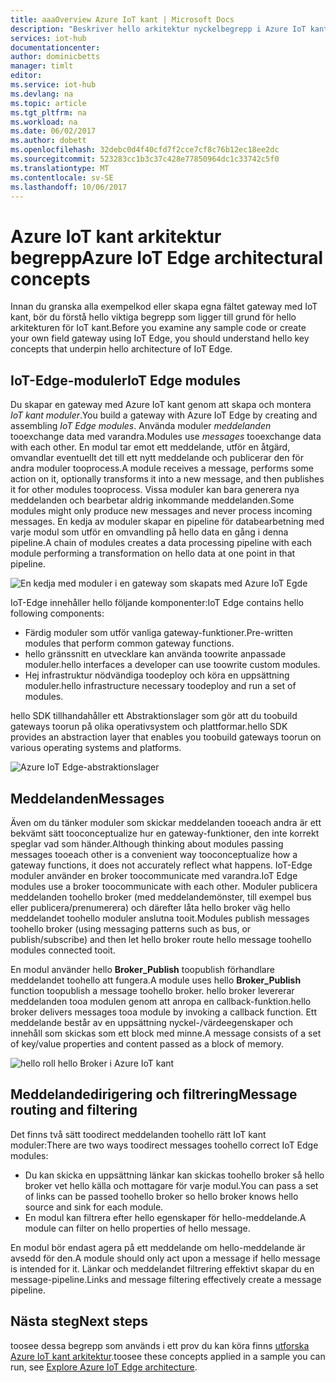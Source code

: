 ```yaml
---
title: aaaOverview Azure IoT kant | Microsoft Docs
description: "Beskriver hello arkitektur nyckelbegrepp i Azure IoT kant som gateways, moduler och mäklare."
services: iot-hub
documentationcenter: 
author: dominicbetts
manager: timlt
editor: 
ms.service: iot-hub
ms.devlang: na
ms.topic: article
ms.tgt_pltfrm: na
ms.workload: na
ms.date: 06/02/2017
ms.author: dobett
ms.openlocfilehash: 32debc0d4f40cfd7f2cce7cf8c76b12ec18ee2dc
ms.sourcegitcommit: 523283cc1b3c37c428e77850964dc1c33742c5f0
ms.translationtype: MT
ms.contentlocale: sv-SE
ms.lasthandoff: 10/06/2017
---
```

# <a name="azure-iot-edge-architectural-concepts"></a><span data-ttu-id="4217c-103">Azure IoT kant arkitektur begrepp</span><span class="sxs-lookup"><span data-stu-id="4217c-103">Azure IoT Edge architectural concepts</span></span>

<span data-ttu-id="4217c-104">Innan du granska alla exempelkod eller skapa egna fältet gateway med IoT kant, bör du förstå hello viktiga begrepp som ligger till grund för hello arkitekturen för IoT kant.</span><span class="sxs-lookup"><span data-stu-id="4217c-104">Before you examine any sample code or create your own field gateway using IoT Edge, you should understand hello key concepts that underpin hello architecture of IoT Edge.</span></span>

## <a name="iot-edge-modules"></a><span data-ttu-id="4217c-105">IoT-Edge-moduler</span><span class="sxs-lookup"><span data-stu-id="4217c-105">IoT Edge modules</span></span>

<span data-ttu-id="4217c-106">Du skapar en gateway med Azure IoT kant genom att skapa och montera *IoT kant moduler*.</span><span class="sxs-lookup"><span data-stu-id="4217c-106">You build a gateway with Azure IoT Edge by creating and assembling *IoT Edge modules*.</span></span> <span data-ttu-id="4217c-107">Använda moduler *meddelanden* tooexchange data med varandra.</span><span class="sxs-lookup"><span data-stu-id="4217c-107">Modules use *messages* tooexchange data with each other.</span></span> <span data-ttu-id="4217c-108">En modul tar emot ett meddelande, utför en åtgärd, omvandlar eventuellt det till ett nytt meddelande och publicerar den för andra moduler tooprocess.</span><span class="sxs-lookup"><span data-stu-id="4217c-108">A module receives a message, performs some action on it, optionally transforms it into a new message, and then publishes it for other modules tooprocess.</span></span> <span data-ttu-id="4217c-109">Vissa moduler kan bara generera nya meddelanden och bearbetar aldrig inkommande meddelanden.</span><span class="sxs-lookup"><span data-stu-id="4217c-109">Some modules might only produce new messages and never process incoming messages.</span></span> <span data-ttu-id="4217c-110">En kedja av moduler skapar en pipeline för databearbetning med varje modul som utför en omvandling på hello data en gång i denna pipeline.</span><span class="sxs-lookup"><span data-stu-id="4217c-110">A chain of modules creates a data processing pipeline with each module performing a transformation on hello data at one point in that pipeline.</span></span>

![En kedja med moduler i en gateway som skapats med Azure IoT Egde][1]

<span data-ttu-id="4217c-112">IoT-Edge innehåller hello följande komponenter:</span><span class="sxs-lookup"><span data-stu-id="4217c-112">IoT Edge contains hello following components:</span></span>

* <span data-ttu-id="4217c-113">Färdig moduler som utför vanliga gateway-funktioner.</span><span class="sxs-lookup"><span data-stu-id="4217c-113">Pre-written modules that perform common gateway functions.</span></span>
* <span data-ttu-id="4217c-114">hello gränssnitt en utvecklare kan använda toowrite anpassade moduler.</span><span class="sxs-lookup"><span data-stu-id="4217c-114">hello interfaces a developer can use toowrite custom modules.</span></span>
* <span data-ttu-id="4217c-115">Hej infrastruktur nödvändiga toodeploy och köra en uppsättning moduler.</span><span class="sxs-lookup"><span data-stu-id="4217c-115">hello infrastructure necessary toodeploy and run a set of modules.</span></span>

<span data-ttu-id="4217c-116">hello SDK tillhandahåller ett Abstraktionslager som gör att du toobuild gateways toorun på olika operativsystem och plattformar.</span><span class="sxs-lookup"><span data-stu-id="4217c-116">hello SDK provides an abstraction layer that enables you toobuild gateways toorun on various operating systems and platforms.</span></span>

![Azure IoT Edge-abstraktionslager][2]

## <a name="messages"></a><span data-ttu-id="4217c-118">Meddelanden</span><span class="sxs-lookup"><span data-stu-id="4217c-118">Messages</span></span>

<span data-ttu-id="4217c-119">Även om du tänker moduler som skickar meddelanden tooeach andra är ett bekvämt sätt tooconceptualize hur en gateway-funktioner, den inte korrekt speglar vad som händer.</span><span class="sxs-lookup"><span data-stu-id="4217c-119">Although thinking about modules passing messages tooeach other is a convenient way tooconceptualize how a gateway functions, it does not accurately reflect what happens.</span></span> <span data-ttu-id="4217c-120">IoT-Edge moduler använder en broker toocommunicate med varandra.</span><span class="sxs-lookup"><span data-stu-id="4217c-120">IoT Edge modules use a broker toocommunicate with each other.</span></span> <span data-ttu-id="4217c-121">Moduler publicera meddelanden toohello broker (med meddelandemönster, till exempel bus eller publicera/prenumerera) och därefter låta hello broker väg hello meddelandet toohello moduler anslutna tooit.</span><span class="sxs-lookup"><span data-stu-id="4217c-121">Modules publish messages toohello broker (using messaging patterns such as bus, or publish/subscribe) and then let hello broker route hello message toohello modules connected tooit.</span></span>

<span data-ttu-id="4217c-122">En modul använder hello **Broker_Publish** toopublish förhandlare meddelandet toohello att fungera.</span><span class="sxs-lookup"><span data-stu-id="4217c-122">A module uses hello **Broker_Publish** function toopublish a message toohello broker.</span></span> <span data-ttu-id="4217c-123">hello broker levererar meddelanden tooa modulen genom att anropa en callback-funktion.</span><span class="sxs-lookup"><span data-stu-id="4217c-123">hello broker delivers messages tooa module by invoking a callback function.</span></span> <span data-ttu-id="4217c-124">Ett meddelande består av en uppsättning nyckel-/värdeegenskaper och innehåll som skickas som ett block med minne.</span><span class="sxs-lookup"><span data-stu-id="4217c-124">A message consists of a set of key/value properties and content passed as a block of memory.</span></span>

![hello roll hello Broker i Azure IoT kant][3]

## <a name="message-routing-and-filtering"></a><span data-ttu-id="4217c-126">Meddelandedirigering och filtrering</span><span class="sxs-lookup"><span data-stu-id="4217c-126">Message routing and filtering</span></span>

<span data-ttu-id="4217c-127">Det finns två sätt toodirect meddelanden toohello rätt IoT kant moduler:</span><span class="sxs-lookup"><span data-stu-id="4217c-127">There are two ways toodirect messages toohello correct IoT Edge modules:</span></span>

* <span data-ttu-id="4217c-128">Du kan skicka en uppsättning länkar kan skickas toohello broker så hello broker vet hello källa och mottagare för varje modul.</span><span class="sxs-lookup"><span data-stu-id="4217c-128">You can pass a set of links can be passed toohello broker so hello broker knows hello source and sink for each module.</span></span>
* <span data-ttu-id="4217c-129">En modul kan filtrera efter hello egenskaper för hello-meddelande.</span><span class="sxs-lookup"><span data-stu-id="4217c-129">A module can filter on hello properties of hello message.</span></span>

<span data-ttu-id="4217c-130">En modul bör endast agera på ett meddelande om hello-meddelande är avsedd för den.</span><span class="sxs-lookup"><span data-stu-id="4217c-130">A module should only act upon a message if hello message is intended for it.</span></span> <span data-ttu-id="4217c-131">Länkar och meddelandet filtrering effektivt skapar du en message-pipeline.</span><span class="sxs-lookup"><span data-stu-id="4217c-131">Links and message filtering effectively create a message pipeline.</span></span>

## <a name="next-steps"></a><span data-ttu-id="4217c-132">Nästa steg</span><span class="sxs-lookup"><span data-stu-id="4217c-132">Next steps</span></span>

<span data-ttu-id="4217c-133">toosee dessa begrepp som används i ett prov du kan köra finns [utforska Azure IoT kant arkitektur][lnk-hello-world].</span><span class="sxs-lookup"><span data-stu-id="4217c-133">toosee these concepts applied in a sample you can run, see [Explore Azure IoT Edge architecture][lnk-hello-world].</span></span>

<!-- Images -->
[1]: media/iot-hub-iot-edge-overview/modules.png
[2]: media/iot-hub-iot-edge-overview/modules_2.png
[3]: media/iot-hub-iot-edge-overview/messages_1.png

<!-- Links -->
[lnk-hello-world]: ./iot-hub-linux-iot-edge-get-started.md